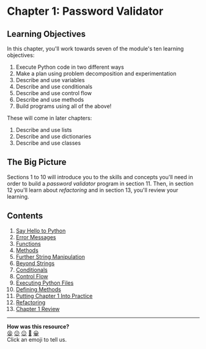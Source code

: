 # Chapter 1: Password Validator

## Learning Objectives

In this chapter, you'll work towards seven of the module's ten learning
objectives:

1. Execute Python code in two different ways
2. Make a plan using problem decomposition and experimentation
3. Describe and use variables
4. Describe and use conditionals
5. Describe and use control flow
6. Describe and use methods
7. Build programs using all of the above!

These will come in later chapters:

1. Describe and use lists
2. Describe and use dictionaries
3. Describe and use classes

## The Big Picture

Sections 1 to 10 will introduce you to the skills and concepts you'll need in
order to build a _password validator_ program in section 11. Then, in section 12
you'll learn about _refactoring_ and in section 13, you'll review your learning.

## Contents

1. [Say Hello to Python](./01_say_hello_to_python.md)
2. [Error Messages](./02_error_messages.md)
3. [Functions](./03_functions.md)
4. [Methods](./04_methods.md)
5. [Further String Manipulation](05_further_string_manipulation.md)
6. [Beyond Strings](./06_beyond_strings.md)
7. [Conditionals](./07_conditionals.md)
8. [Control Flow](./08_control_flow.md)
9. [Executing Python Files](./09_executing_python_files.md)
10. [Defining Methods](./10_defining_functions.md)
11. [Putting Chapter 1 Into
    Practice](./11_putting_chapter_1_into_practice.md)
12. [Refactoring](./12_refactoring.md)
13. [Chapter 1 Review](./13_review_learning.md)


<!-- BEGIN GENERATED SECTION DO NOT EDIT -->

---

**How was this resource?**  
[😫](https://airtable.com/shrUJ3t7KLMqVRFKR?prefill_Repository=makersacademy%2Fpython_foundations&prefill_File=chapter1%2FREADME.md&prefill_Sentiment=😫) [😕](https://airtable.com/shrUJ3t7KLMqVRFKR?prefill_Repository=makersacademy%2Fpython_foundations&prefill_File=chapter1%2FREADME.md&prefill_Sentiment=😕) [😐](https://airtable.com/shrUJ3t7KLMqVRFKR?prefill_Repository=makersacademy%2Fpython_foundations&prefill_File=chapter1%2FREADME.md&prefill_Sentiment=😐) [🙂](https://airtable.com/shrUJ3t7KLMqVRFKR?prefill_Repository=makersacademy%2Fpython_foundations&prefill_File=chapter1%2FREADME.md&prefill_Sentiment=🙂) [😀](https://airtable.com/shrUJ3t7KLMqVRFKR?prefill_Repository=makersacademy%2Fpython_foundations&prefill_File=chapter1%2FREADME.md&prefill_Sentiment=😀)  
Click an emoji to tell us.

<!-- END GENERATED SECTION DO NOT EDIT -->
